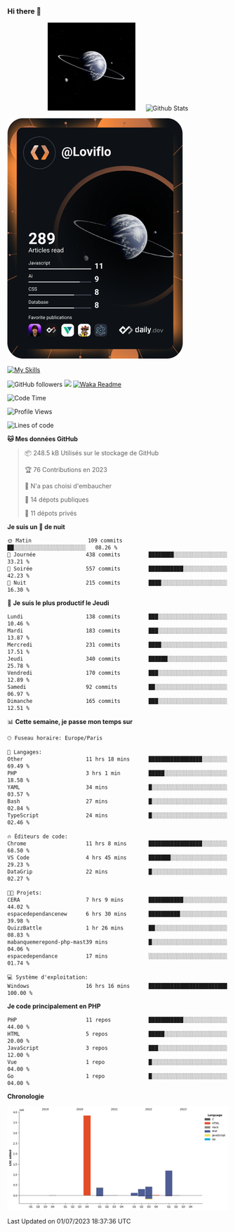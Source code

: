 ### Hi there 👋

<p align="center">
  <img src="https://github.com/Loviflo/Loviflo/blob/main/img/portrait.jpg" alt="Loviflo" height="200" style="margin-right: 20px"/>
  <img src="https://github-readme-stats.vercel.app/api?username=Loviflo&show_icons=true&theme=graywhite" alt="Github Stats" />
</p>

<a href="https://app.daily.dev/loviflo"><img src="https://github.com/loviflo/loviflo/blob/main/devcard.svg" width="400" alt="Loviflo's Dev Card"/></a>


[![My Skills](https://skillicons.dev/icons?i=php,laravel,symfony,mysql,js,ts,html,css,sass,angular,docker,webpack,vscode,figma,git,github,gitlab)](https://skillicons.dev)


![GitHub followers](https://img.shields.io/github/followers/Loviflo?label=Follow&style=social)
![](https://visitor-badge.glitch.me/badge?page_id=Loviflo.Loviflo)
[![Waka Readme](https://github.com/Loviflo/Loviflo/actions/workflows/update-stats.yml/badge.svg)](https://github.com/Loviflo/Loviflo/actions/workflows/update-stats.yml)

<!--START_SECTION:waka-->
![Code Time](http://img.shields.io/badge/Code%20Time-1%2C286%20hrs%2056%20mins-blue)

![Profile Views](http://img.shields.io/badge/Vues%20du%20profil-0-blue)

![Lines of code](https://img.shields.io/badge/Depuis%20Hello%20World%2C%20j%27ai%20%C3%A9crit-6.2%20million%20Lignes%20de%20code-blue)

**🐱 Mes données GitHub** 

> 📦 248.5 kB Utilisés sur le stockage de GitHub 
 > 
> 🏆 76 Contributions en 2023
 > 
> 🚫 N'a pas choisi d'embaucher
 > 
> 📜 14 dépots publiques 
 > 
> 🔑 11 dépots privés 
 > 
**Je suis un 🦉 de nuit** 

```text
🌞 Matin                  109 commits         ██░░░░░░░░░░░░░░░░░░░░░░░   08.26 % 
🌆 Journée                438 commits         ████████░░░░░░░░░░░░░░░░░   33.21 % 
🌃 Soirée                 557 commits         ███████████░░░░░░░░░░░░░░   42.23 % 
🌙 Nuit                   215 commits         ████░░░░░░░░░░░░░░░░░░░░░   16.30 % 
```
📅 **Je suis le plus productif le Jeudi** 

```text
Lundi                    138 commits         ███░░░░░░░░░░░░░░░░░░░░░░   10.46 % 
Mardi                    183 commits         ███░░░░░░░░░░░░░░░░░░░░░░   13.87 % 
Mercredi                 231 commits         ████░░░░░░░░░░░░░░░░░░░░░   17.51 % 
Jeudi                    340 commits         ██████░░░░░░░░░░░░░░░░░░░   25.78 % 
Vendredi                 170 commits         ███░░░░░░░░░░░░░░░░░░░░░░   12.89 % 
Samedi                   92 commits          ██░░░░░░░░░░░░░░░░░░░░░░░   06.97 % 
Dimanche                 165 commits         ███░░░░░░░░░░░░░░░░░░░░░░   12.51 % 
```


📊 **Cette semaine, je passe mon temps sur** 

```text
🕑︎ Fuseau horaire: Europe/Paris

💬 Langages: 
Other                    11 hrs 18 mins      █████████████████░░░░░░░░   69.49 % 
PHP                      3 hrs 1 min         █████░░░░░░░░░░░░░░░░░░░░   18.58 % 
YAML                     34 mins             █░░░░░░░░░░░░░░░░░░░░░░░░   03.57 % 
Bash                     27 mins             █░░░░░░░░░░░░░░░░░░░░░░░░   02.84 % 
TypeScript               24 mins             █░░░░░░░░░░░░░░░░░░░░░░░░   02.46 % 

🔥 Éditeurs de code: 
Chrome                   11 hrs 8 mins       █████████████████░░░░░░░░   68.50 % 
VS Code                  4 hrs 45 mins       ███████░░░░░░░░░░░░░░░░░░   29.23 % 
DataGrip                 22 mins             █░░░░░░░░░░░░░░░░░░░░░░░░   02.27 % 

🐱‍💻 Projets: 
CERA                     7 hrs 9 mins        ███████████░░░░░░░░░░░░░░   44.02 % 
espacedependancenew      6 hrs 30 mins       ██████████░░░░░░░░░░░░░░░   39.98 % 
QuizzBattle              1 hr 26 mins        ██░░░░░░░░░░░░░░░░░░░░░░░   08.83 % 
mabanquemerepond-php-mast39 mins             █░░░░░░░░░░░░░░░░░░░░░░░░   04.06 % 
espacedependance         17 mins             ░░░░░░░░░░░░░░░░░░░░░░░░░   01.74 % 

💻 Système d'exploitation: 
Windows                  16 hrs 16 mins      █████████████████████████   100.00 % 
```

**Je code principalement en PHP** 

```text
PHP                      11 repos            ███████████░░░░░░░░░░░░░░   44.00 % 
HTML                     5 repos             █████░░░░░░░░░░░░░░░░░░░░   20.00 % 
JavaScript               3 repos             ███░░░░░░░░░░░░░░░░░░░░░░   12.00 % 
Vue                      1 repo              █░░░░░░░░░░░░░░░░░░░░░░░░   04.00 % 
Go                       1 repo              █░░░░░░░░░░░░░░░░░░░░░░░░   04.00 % 
```



**Chronologie**

![Lines of Code chart](https://raw.githubusercontent.com/Loviflo/Loviflo/main/assets/bar_graph.png)


 Last Updated on 01/07/2023 18:37:36 UTC
<!--END_SECTION:waka-->
